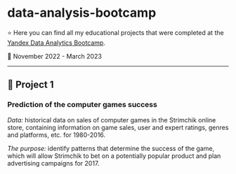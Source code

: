 # data-analysis-bootcamp

⭐ Here you can find all my educational projects that were completed at the [Yandex Data Analytics Bootcamp](https://practicum.yandex.ru/profile/data-analyst-bootcamp/).

 📅 November 2022 - March 2023

---

## 📖 Project 1
### Prediction of the computer games success

*Data:* historical data on sales of computer games in the Strimchik online store, containing information on game sales, user and expert ratings, genres and platforms, etc. for 1980-2016.

*The purpose:* identify patterns that determine the success of the game, which will allow Strimchik to bet on a potentially popular product and plan advertising campaigns for 2017.
